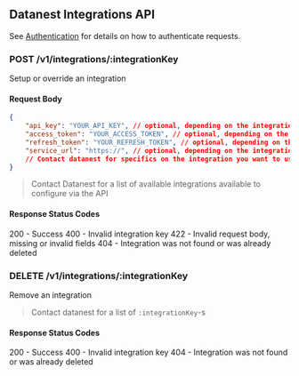 ## Datanest Integrations API

See [Authentication](../readme.md#authentication) for details on how to authenticate requests.


### POST /v1/integrations/:integrationKey

Setup or override an integration

#### Request Body

```json
{
    "api_key": "YOUR_API_KEY", // optional, depending on the integration
    "access_token": "YOUR_ACCESS_TOKEN", // optional, depending on the integration
    "refresh_token": "YOUR_REFRESH_TOKEN", // optional, depending on the integration
    "service_url": "https://", // optional, depending on the integration, a default url is usually provided for production cloud services.
    // Contact datanest for specifics on the integration you want to use.
}
```
> Contact Datanest for a list of available integrations available to configure via the API


#### Response Status Codes

200 - Success
400 - Invalid integration key
422 - Invalid request body, missing or invalid fields
404 - Integration was not found or was already deleted


### DELETE /v1/integrations/:integrationKey

Remove an integration
> Contact datanest for a list of `:integrationKey`-s

#### Response Status Codes

200 - Success
400 - Invalid integration key
404 - Integration was not found or was already deleted
